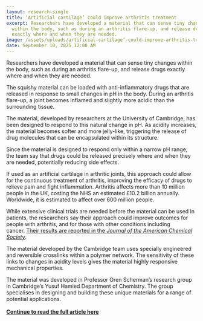 ```yaml
---
layout: research-single
title: ‘Artificial cartilage’ could improve arthritis treatment
excerpt: Researchers have developed a material that can sense tiny changes
  within the body, such as during an arthritis flare-up, and release drugs
  exactly where and when they are needed.
image: /assets/uploads/artificial-cartilage’-could-improve-arthritis-treatment-copy.jpg
date: September 10, 2025 12:00 AM
---
```

Researchers have developed a material that can sense tiny changes within the body, such as during an arthritis flare-up, and release drugs exactly where and when they are needed.

The squishy material can be loaded with anti-inflammatory drugs that are released in response to small changes in pH in the body. During an arthritis flare-up, a joint becomes inflamed and slightly more acidic than the surrounding tissue.

The material, developed by researchers at the University of Cambridge, has been designed to respond to this natural change in pH. As acidity increases, the material becomes softer and more jelly-like, triggering the release of drug molecules that can be encapsulated within its structure.

Since the material is designed to respond only within a narrow pH range, the team say that drugs could be released precisely where and when they are needed, potentially reducing side effects.

If used as an artificial cartilage in arthritic joints, this approach could allow for the continuous treatment of arthritis, improving the efficacy of drugs to relieve pain and fight inflammation. Arthritis affects more than 10 million people in the UK, costing the NHS an estimated £10.2 billion annually. Worldwide, it is estimated to affect over 600 million people.

While extensive clinical trials are needed before the material can be used in patients, the researchers say their approach could improve outcomes for people with arthritis, and for those with other conditions including cancer. [Their results are reported in the *Journal of the American Chemical Society*](https://pubs.acs.org/doi/10.1021/jacs.5c09897).

The material developed by the Cambridge team uses specially engineered and reversible crosslinks within a polymer network. The sensitivity of these links to changes in acidity levels gives the material highly responsive mechanical properties.

The material was developed in Professor Oren Scherman’s research group in Cambridge’s Yusuf Hamied Department of Chemistry. The group specialises in designing and building these unique materials for a range of potential applications.\
\
**[Continue to read the full article here](https://www.cam.ac.uk/research/news/artificial-cartilage-could-improve-arthritis-treatment)**
